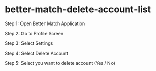 # better-match-delete-account-list

Step 1: Open Better Match Application

Step 2: Go to Profile Screen

Step 3: Select Settings

Step 4: Select Delete Account

Step 5: Select you want to delete account (Yes / No)

